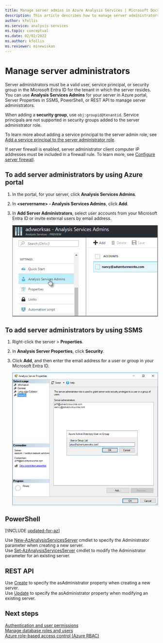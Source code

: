 ```yaml
---
title: Manage server admins in Azure Analysis Services | Microsoft Docs
description: This article describes how to manage server administrators for an Azure Analysis Services server by using the Azure portal, PowerShell, or REST APIs.
author: kfollis
ms.service: analysis-services
ms.topic: conceptual
ms.date: 02/02/2022
ms.author: kfollis
ms.reviewer: minewiskan 
---
```

# Manage server administrators

Server administrators must be a valid user, service principal, or security group in the Microsoft Entra ID for the tenant in which the server resides. You can use **Analysis Services Admins** for your server in Azure portal, Server Properties in SSMS, PowerShell, or REST API to manage server administrators. 

When adding a **security group**, use `obj:groupid@tenantid`. Service principals are not supported in security groups added to the server administrator role.

To learn more about adding a service principal to the server admin role, see [Add a service principal to the server administrator role](analysis-services-addservprinc-admins.md).

If server firewall is enabled, server administrator client computer IP addresses must be included in a firewall rule. To learn more, see [Configure server firewall](analysis-services-qs-firewall.md).

## To add server administrators by using Azure portal

1. In the portal, for your server, click **Analysis Services Admins**.
2. In **\<servername> - Analysis Services Admins**, click **Add**.
3. In **Add Server Administrators**, select user accounts from your Microsoft Entra ID or invite external users by email address.

    ![Server Admins in Azure portal](./media/analysis-services-server-admins/aas-manage-users-admins.png)

## To add server administrators by using SSMS

1. Right-click the server > **Properties**.
2. In **Analysis Server Properties**, click **Security**.
3. Click **Add**, and then enter the email address for a user or group in your Microsoft Entra ID.
   
    ![Add server administrators in SSMS](./media/analysis-services-server-admins/aas-manage-users-ssms.png)

## PowerShell

[!INCLUDE [updated-for-az](/azure/reusable-content/ce-skilling/azure/includes/updated-for-az)]

Use [New-AzAnalysisServicesServer](/powershell/module/az.analysisservices/new-azanalysisservicesserver) cmdlet to specify the Administrator parameter when creating a new server. <br>
Use [Set-AzAnalysisServicesServer](/powershell/module/az.analysisservices/set-azanalysisservicesserver) cmdlet to modify the Administrator parameter for an existing server.

## REST API

Use [Create](/rest/api/analysisservices/servers/create) to specify the asAdministrator property when creating a new server. <br>
Use [Update](/rest/api/analysisservices/servers/update) to specify the asAdministrator property when modifying an existing server. <br>



## Next steps 

[Authentication and user permissions](analysis-services-manage-users.md)  
[Manage database roles and users](analysis-services-database-users.md)  
[Azure role-based access control (Azure RBAC)](/azure/role-based-access-control/overview)
